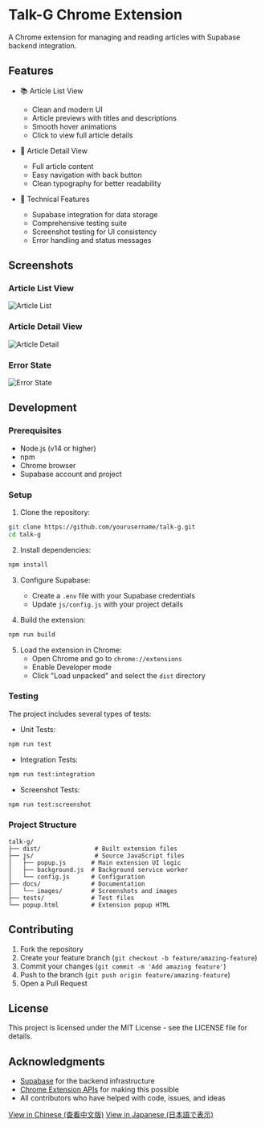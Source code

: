 # Talk-G Chrome Extension

A Chrome extension for managing and reading articles with Supabase backend integration.

## Features

- 📚 Article List View
  - Clean and modern UI
  - Article previews with titles and descriptions
  - Smooth hover animations
  - Click to view full article details
  
- 📖 Article Detail View
  - Full article content
  - Easy navigation with back button
  - Clean typography for better readability
  
- 🔧 Technical Features
  - Supabase integration for data storage
  - Comprehensive testing suite
  - Screenshot testing for UI consistency
  - Error handling and status messages

## Screenshots

### Article List View
![Article List](docs/images/screenshots/article-list.png)

### Article Detail View
![Article Detail](docs/images/screenshots/article-detail.png)

### Error State
![Error State](docs/images/screenshots/error-state.png)

## Development

### Prerequisites

- Node.js (v14 or higher)
- npm
- Chrome browser
- Supabase account and project

### Setup

1. Clone the repository:
```bash
git clone https://github.com/yourusername/talk-g.git
cd talk-g
```

2. Install dependencies:
```bash
npm install
```

3. Configure Supabase:
   - Create a `.env` file with your Supabase credentials
   - Update `js/config.js` with your project details

4. Build the extension:
```bash
npm run build
```

5. Load the extension in Chrome:
   - Open Chrome and go to `chrome://extensions`
   - Enable Developer mode
   - Click "Load unpacked" and select the `dist` directory

### Testing

The project includes several types of tests:

- Unit Tests:
```bash
npm run test
```

- Integration Tests:
```bash
npm run test:integration
```

- Screenshot Tests:
```bash
npm run test:screenshot
```

### Project Structure

```
talk-g/
├── dist/               # Built extension files
├── js/                 # Source JavaScript files
│   ├── popup.js       # Main extension UI logic
│   ├── background.js  # Background service worker
│   └── config.js      # Configuration
├── docs/              # Documentation
│   └── images/        # Screenshots and images
├── tests/             # Test files
└── popup.html         # Extension popup HTML
```

## Contributing

1. Fork the repository
2. Create your feature branch (`git checkout -b feature/amazing-feature`)
3. Commit your changes (`git commit -m 'Add amazing feature'`)
4. Push to the branch (`git push origin feature/amazing-feature`)
5. Open a Pull Request

## License

This project is licensed under the MIT License - see the LICENSE file for details.

## Acknowledgments

- [Supabase](https://supabase.io/) for the backend infrastructure
- [Chrome Extension APIs](https://developer.chrome.com/docs/extensions/reference/) for making this possible
- All contributors who have helped with code, issues, and ideas

[View in Chinese (查看中文版)](README_CN.md)
[View in Japanese (日本語で表示)](README_JP.md)
